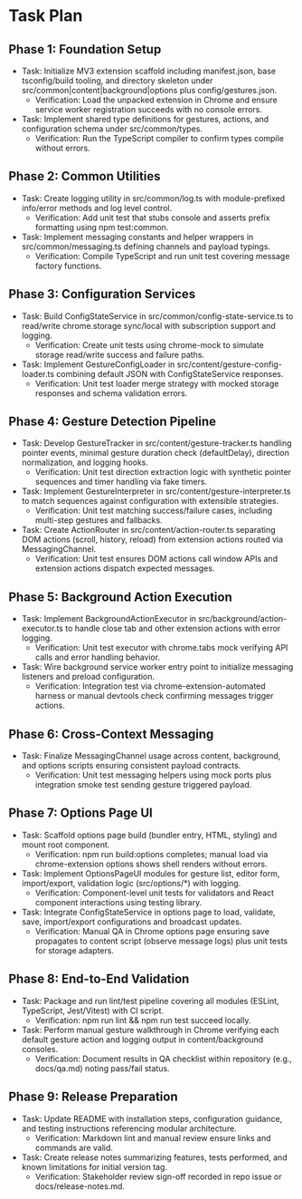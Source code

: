 # Task Plan

## Phase 1: Foundation Setup
- Task: Initialize MV3 extension scaffold including manifest.json, base tsconfig/build tooling, and directory skeleton under src/common|content|background|options plus config/gestures.json.
  - Verification: Load the unpacked extension in Chrome and ensure service worker registration succeeds with no console errors.
- Task: Implement shared type definitions for gestures, actions, and configuration schema under src/common/types.
  - Verification: Run the TypeScript compiler to confirm types compile without errors.

## Phase 2: Common Utilities
- Task: Create logging utility in src/common/log.ts with module-prefixed info/error methods and log level control.
  - Verification: Add unit test that stubs console and asserts prefix formatting using npm test:common.
- Task: Implement messaging constants and helper wrappers in src/common/messaging.ts defining channels and payload typings.
  - Verification: Compile TypeScript and run unit test covering message factory functions.

## Phase 3: Configuration Services
- Task: Build ConfigStateService in src/common/config-state-service.ts to read/write chrome.storage sync/local with subscription support and logging.
  - Verification: Create unit tests using chrome-mock to simulate storage read/write success and failure paths.
- Task: Implement GestureConfigLoader in src/content/gesture-config-loader.ts combining default JSON with ConfigStateService responses.
  - Verification: Unit test loader merge strategy with mocked storage responses and schema validation errors.

## Phase 4: Gesture Detection Pipeline
- Task: Develop GestureTracker in src/content/gesture-tracker.ts handling pointer events, minimal gesture duration check (defaultDelay), direction normalization, and logging hooks.
  - Verification: Unit test direction extraction logic with synthetic pointer sequences and timer handling via fake timers.
- Task: Implement GestureInterpreter in src/content/gesture-interpreter.ts to match sequences against configuration with extensible strategies.
  - Verification: Unit test matching success/failure cases, including multi-step gestures and fallbacks.
- Task: Create ActionRouter in src/content/action-router.ts separating DOM actions (scroll, history, reload) from extension actions routed via MessagingChannel.
  - Verification: Unit test ensures DOM actions call window APIs and extension actions dispatch expected messages.

## Phase 5: Background Action Execution
- Task: Implement BackgroundActionExecutor in src/background/action-executor.ts to handle close tab and other extension actions with error logging.
  - Verification: Unit test executor with chrome.tabs mock verifying API calls and error handling behavior.
- Task: Wire background service worker entry point to initialize messaging listeners and preload configuration.
  - Verification: Integration test via chrome-extension-automated harness or manual devtools check confirming messages trigger actions.

## Phase 6: Cross-Context Messaging
- Task: Finalize MessagingChannel usage across content, background, and options scripts ensuring consistent payload contracts.
  - Verification: Unit test messaging helpers using mock ports plus integration smoke test sending gesture triggered payload.

## Phase 7: Options Page UI
- Task: Scaffold options page build (bundler entry, HTML, styling) and mount root component.
  - Verification: npm run build:options completes; manual load via chrome-extension options shows shell renders without errors.
- Task: Implement OptionsPageUI modules for gesture list, editor form, import/export, validation logic (src/options/*) with logging.
  - Verification: Component-level unit tests for validators and React component interactions using testing library.
- Task: Integrate ConfigStateService in options page to load, validate, save, import/export configurations and broadcast updates.
  - Verification: Manual QA in Chrome options page ensuring save propagates to content script (observe message logs) plus unit tests for storage adapters.

## Phase 8: End-to-End Validation
- Task: Package and run lint/test pipeline covering all modules (ESLint, TypeScript, Jest/Vitest) with CI script.
  - Verification: npm run lint && npm run test succeed locally.
- Task: Perform manual gesture walkthrough in Chrome verifying each default gesture action and logging output in content/background consoles.
  - Verification: Document results in QA checklist within repository (e.g., docs/qa.md) noting pass/fail status.

## Phase 9: Release Preparation
- Task: Update README with installation steps, configuration guidance, and testing instructions referencing modular architecture.
  - Verification: Markdown lint and manual review ensure links and commands are valid.
- Task: Create release notes summarizing features, tests performed, and known limitations for initial version tag.
  - Verification: Stakeholder review sign-off recorded in repo issue or docs/release-notes.md.
